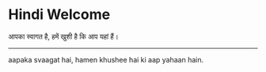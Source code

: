 # Hindi Welcome

आपका स्वागत है, हमें खुशी है कि आप यहां हैं।

___


aapaka svaagat hai, hamen khushee hai ki aap yahaan hain.